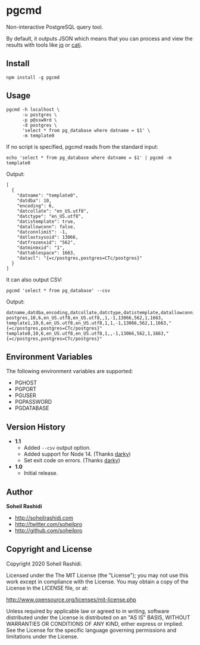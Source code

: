 # pgcmd
Non-interactive PostgreSQL query tool.

By default, it outputs JSON which means that you can process and view the results with tools like [jq](https://stedolan.github.io/jq/manual) or [catj](https://github.com/soheilpro/catj).

## Install

```
npm install -g pgcmd
```

## Usage
```
pgcmd -h localhost \
      -u postgres \
      -p p@ssw0rd \
      -d postgres \
      'select * from pg_database where datname = $1' \
      -m template0
```

If no script is specified, pgcmd reads from the standard input:

```
echo 'select * from pg_database where datname = $1' | pgcmd -m template0
```

Output:
```
[
  {
    "datname": "template0",
    "datdba": 10,
    "encoding": 6,
    "datcollate": "en_US.utf8",
    "datctype": "en_US.utf8",
    "datistemplate": true,
    "datallowconn": false,
    "datconnlimit": -1,
    "datlastsysoid": 13066,
    "datfrozenxid": "562",
    "datminmxid": "1",
    "dattablespace": 1663,
    "datacl": "{=c/postgres,postgres=CTc/postgres}"
  }
]
```

It can also output CSV:

```
pgcmd 'select * from pg_database' --csv
```

Output:
```
datname,datdba,encoding,datcollate,datctype,datistemplate,datallowconn,datconnlimit,datlastsysoid,datfrozenxid,datminmxid,dattablespace,datacl
postgres,10,6,en_US.utf8,en_US.utf8,,1,-1,13066,562,1,1663,
template1,10,6,en_US.utf8,en_US.utf8,1,1,-1,13066,562,1,1663,"{=c/postgres,postgres=CTc/postgres}"
template0,10,6,en_US.utf8,en_US.utf8,1,,-1,13066,562,1,1663,"{=c/postgres,postgres=CTc/postgres}"
```

## Environment Variables
The following environment variables are supported:
- PGHOST
- PGPORT
- PGUSER
- PGPASSWORD
- PGDATABASE

## Version History
+ **1.1**
  + Added `--csv` output option.
  + Added support for Node 14. (Thanks [darky](https://github.com/darky))
  + Set exit code on errors. (Thanks [darky](https://github.com/darky))
+ **1.0**
	+ Initial release.

## Author
**Soheil Rashidi**

+ http://soheilrashidi.com
+ http://twitter.com/soheilpro
+ http://github.com/soheilpro

## Copyright and License
Copyright 2020 Soheil Rashidi.

Licensed under the The MIT License (the "License");
you may not use this work except in compliance with the License.
You may obtain a copy of the License in the LICENSE file, or at:

http://www.opensource.org/licenses/mit-license.php

Unless required by applicable law or agreed to in writing, software
distributed under the License is distributed on an "AS IS" BASIS,
WITHOUT WARRANTIES OR CONDITIONS OF ANY KIND, either express or implied.
See the License for the specific language governing permissions and
limitations under the License.
